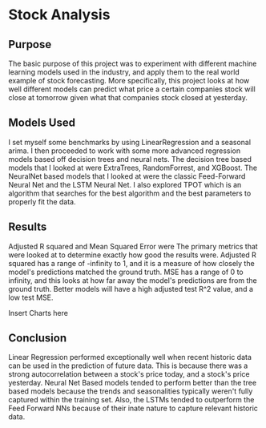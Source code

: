# Stock Analysis
## Purpose
The basic purpose of this project was to experiment with different machine learning models used in the industry, and apply them to the real world example of stock forecasting. More specifically, this project looks at how well different models can predict what price a certain companies stock will close at tomorrow given what that companies stock closed at yesterday.

## Models Used
I set myself some benchmarks by using LinearRegression and a seasonal arima. I then proceeded to work with some more advanced regression models based off decision trees and neural nets. The decision tree based models that I looked at were ExtraTrees, RandomForrest, and XGBoost. The NeuralNet based models that I looked at were the classic Feed-Forward Neural Net and the LSTM Neural Net. I also explored TPOT which is an algorithm that searches for the best algorithm and the best parameters to properly fit the data.

## Results 
Adjusted R squared and Mean Squared Error were The primary metrics that were looked at to determine exactly how good the results were. Adjusted R squared has a range of -infinity to 1, and it is a measure of how closely the model's predictions matched the ground truth. MSE has a range of 0 to infinity, and this looks at how far away the model's predictions are from the ground truth. Better models will have a high adjusted test R^2 value, and a low test MSE.

Insert Charts here

## Conclusion

Linear Regression performed exceptionally well when recent historic data can be used in the prediction of future data. This is because there was a strong autocorrelation between a stock's price today, and a stock's price yesterday. Neural Net Based models tended to perform better than the tree based models because the trends and seasonalities typically weren't fully captured within the training set. Also, the LSTMs tended to outperform the Feed Forward NNs because of their inate nature to capture relevant historic data.

